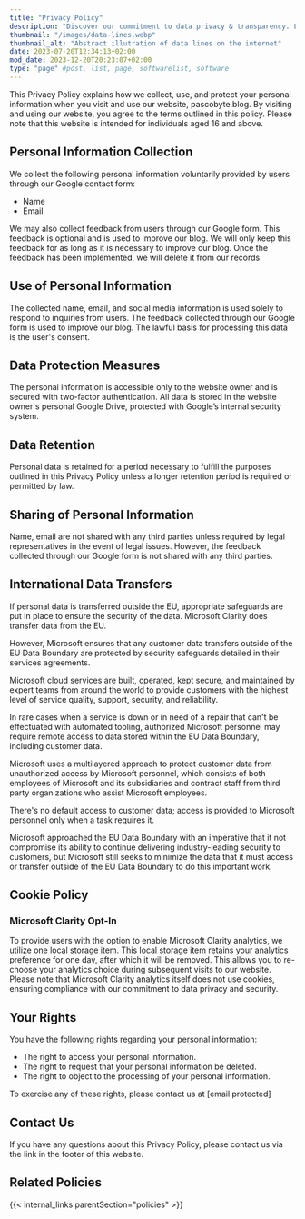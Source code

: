 ```yaml
---
title: "Privacy Policy"
description: "Discover our commitment to data privacy & transparency. Learn how we collect info, secure it, and manage cookies. Opt-in for engaging analytics. Visit now!"
thumbnail: "/images/data-lines.webp"
thumbnail_alt: "Abstract illutration of data lines on the internet"
date: 2023-07-20T12:34:13+02:00
mod_date: 2023-12-20T20:23:07+02:00
type: "page" #post, list, page, softwarelist, software
---
```


This Privacy Policy explains how we collect, use, and protect your personal information when you visit and use our website, pascobyte.blog. By visiting and using our website, you agree to the terms outlined in this policy. Please note that this website is intended for individuals aged 16 and above.

## Personal Information Collection

We collect the following personal information voluntarily provided by users through our Google contact form:

- Name
- Email

We may also collect feedback from users through our Google form. This feedback is optional and is used to improve our blog. We will only keep this feedback for as long as it is necessary to improve our blog. Once the feedback has been implemented, we will delete it from our records.

## Use of Personal Information

The collected name, email, and social media information is used solely to respond to inquiries from users. The feedback collected through our Google form is used to improve our blog. The lawful basis for processing this data is the user's consent.

## Data Protection Measures

The personal information is accessible only to the website owner and is secured with two-factor authentication. All data is stored in the website owner's personal Google Drive, protected with Google’s internal security system.

## Data Retention

Personal data is retained for a period necessary to fulfill the purposes outlined in this Privacy Policy unless a longer retention period is required or permitted by law.

## Sharing of Personal Information

Name, email are not shared with any third parties unless required by legal representatives in the event of legal issues. However, the feedback collected through our Google form is not shared with any third parties.

## International Data Transfers

If personal data is transferred outside the EU, appropriate safeguards are put in place to ensure the security of the data. Microsoft Clarity does transfer data from the EU. 

However, Microsoft ensures that any customer data transfers outside of the EU Data Boundary are protected by security safeguards detailed in their services agreements. 

Microsoft cloud services are built, operated, kept secure, and maintained by expert teams from around the world to provide customers with the highest level of service quality, support, security, and reliability. 

In rare cases when a service is down or in need of a repair that can't be effectuated with automated tooling, authorized Microsoft personnel may require remote access to data stored within the EU Data Boundary, including customer data. 

Microsoft uses a multilayered approach to protect customer data from unauthorized access by Microsoft personnel, which consists of both employees of Microsoft and its subsidiaries and contract staff from third party organizations who assist Microsoft employees. 

There's no default access to customer data; access is provided to Microsoft personnel only when a task requires it. 

Microsoft approached the EU Data Boundary with an imperative that it not compromise its ability to continue delivering industry-leading security to customers, but Microsoft still seeks to minimize the data that it must access or transfer outside of the EU Data Boundary to do this important work.

## Cookie Policy

### Microsoft Clarity Opt-In

To provide users with the option to enable Microsoft Clarity analytics, we utilize one local storage item. This local storage item retains your analytics preference for one day, after which it will be removed. This allows you to re-choose your analytics choice during subsequent visits to our website. Please note that Microsoft Clarity analytics itself does not use cookies, ensuring compliance with our commitment to data privacy and security.

## Your Rights

You have the following rights regarding your personal information:

- The right to access your personal information.
- The right to request that your personal information be deleted.
- The right to object to the processing of your personal information.

To exercise any of these rights, please contact us at [email protected]

## Contact Us

If you have any questions about this Privacy Policy, please contact us via the link in the footer of this website.

## Related Policies

{{< internal_links parentSection="policies" >}}
